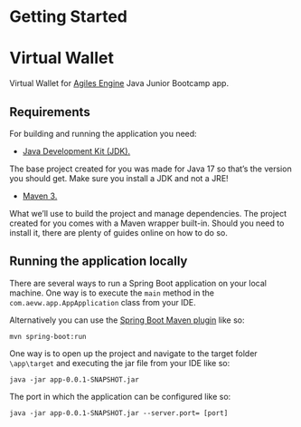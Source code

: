 # Getting Started

[//]: # (### Reference Documentation)

[//]: # (For further reference, please consider the following sections:)

[//]: # ()
[//]: # (* [Official Apache Maven documentation]&#40;https://maven.apache.org/guides/index.html&#41;)

[//]: # (* [Spring Boot Maven Plugin Reference Guide]&#40;https://docs.spring.io/spring-boot/docs/2.7.1/maven-plugin/reference/html/&#41;)

[//]: # (* [Create an OCI image]&#40;https://docs.spring.io/spring-boot/docs/2.7.1/maven-plugin/reference/html/#build-image&#41;)

[//]: # (* [Spring Web]&#40;https://docs.spring.io/spring-boot/docs/2.7.1/reference/htmlsingle/#web&#41;)

[//]: # (* [Spring Data JPA]&#40;https://docs.spring.io/spring-boot/docs/2.7.1/reference/htmlsingle/#data.sql.jpa-and-spring-data&#41;)

[//]: # ()
[//]: # (### Guides)

[//]: # (The following guides illustrate how to use some features concretely:)

[//]: # ()
[//]: # (* [Building a RESTful Web Service]&#40;https://spring.io/guides/gs/rest-service/&#41;)

[//]: # (* [Serving Web Content with Spring MVC]&#40;https://spring.io/guides/gs/serving-web-content/&#41;)

[//]: # (* [Building REST services with Spring]&#40;https://spring.io/guides/tutorials/rest/&#41;)

[//]: # (* [Accessing Data with JPA]&#40;https://spring.io/guides/gs/accessing-data-jpa/&#41;)

[//]: # ()

# Virtual Wallet

[//]: # ()
[//]: # ([![Build Status]&#40;https://travis-ci.org/codecentric/springboot-sample-app.svg?branch=master&#41;]&#40;https://travis-ci.org/codecentric/springboot-sample-app&#41;)

[//]: # ([![Coverage Status]&#40;https://coveralls.io/repos/github/codecentric/springboot-sample-app/badge.svg?branch=master&#41;]&#40;https://coveralls.io/github/codecentric/springboot-sample-app?branch=master&#41;)

[//]: # ([![License]&#40;http://img.shields.io/:license-apache-blue.svg&#41;]&#40;http://www.apache.org/licenses/LICENSE-2.0.html&#41;)

Virtual Wallet for [Agiles Engine](http://projects.spring.io/spring-boot/) Java Junior Bootcamp app.

## Requirements

For building and running the application you need:

- [Java Development Kit (JDK).](http://www.oracle.com/technetwork/java/javase/downloads/jdk8-downloads-2133151.html)

The base project created for you was made for Java 17 so that’s the version you should get.
  Make sure you install a JDK and not a JRE!

- [Maven 3.](https://maven.apache.org)

What we’ll use to build the project and manage dependencies. The project created for you
  comes with a Maven wrapper built-in. Should you need to install it, there are plenty of guides
  online on how to do so.




## Running the application locally

There are several ways to run a Spring Boot application on your local machine. One way is to execute the `main` method in the `com.aevw.app.AppApplication` class from your IDE.

Alternatively you can use the [Spring Boot Maven plugin](https://docs.spring.io/spring-boot/docs/current/reference/html/build-tool-plugins-maven-plugin.html) like so:

```shell
mvn spring-boot:run
```

One way is to open up the project and navigate to the target folder `\app\target` and executing the jar file from your IDE like so:

```shell
java -jar app-0.0.1-SNAPSHOT.jar
```

The port in which the application can be configured like so:
```shell
java -jar app-0.0.1-SNAPSHOT.jar --server.port= [port]
```

[//]: # ()
[//]: # (## Deploying the application to OpenShift)

[//]: # ()
[//]: # (The easiest way to deploy the sample application to OpenShift is to use the [OpenShift CLI]&#40;https://docs.openshift.org/latest/cli_reference/index.html&#41;:)
[//]: # ()
[//]: # (```shell)

[//]: # (oc new-app codecentric/springboot-maven3-centos~https://github.com/codecentric/springboot-sample-app)

[//]: # (```)

[//]: # (This will create:)

[//]: # ()
[//]: # (* An ImageStream called "springboot-maven3-centos")

[//]: # (* An ImageStream called "springboot-sample-app")

[//]: # (* A BuildConfig called "springboot-sample-app")

[//]: # (* DeploymentConfig called "springboot-sample-app")

[//]: # (* Service called "springboot-sample-app")
